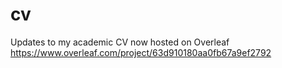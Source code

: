 # cv

Updates to my academic CV now hosted on Overleaf https://www.overleaf.com/project/63d910180aa0fb67a9ef2792
